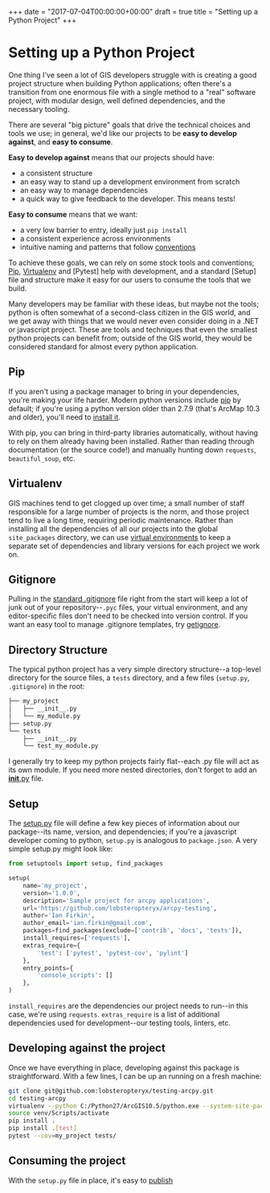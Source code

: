 +++
date = "2017-07-04T00:00:00+00:00"
draft = true
title = "Setting up a Python Project"
+++

# Setting up a Python Project

One thing I've seen a lot of GIS developers struggle with is creating a good project structure when building Python applications; often there's a transition from one enormous file with a single method to a "real" software project, with modular design, well defined dependencies, and the necessary tooling.

There are several "big picture" goals that drive the technical choices and tools we use; in general, we'd like our projects to be **easy to develop against**, and **easy to consume**.

**Easy to develop against** means that our projects should have:

* a consistent structure
* an easy way to stand up a development environment from scratch
* an easy way to manage dependencies
* a quick way to give feedback to the developer.  This means tests!

**Easy to consume** means that we want:

* a very low barrier to entry, ideally just `pip install`
* a consistent experience across environments
* intuitive naming and patterns that follow [conventions](https://www.python.org/dev/peps/pep-0008/)

To achieve these goals, we can rely on some stock tools and conventions; [Pip](https://pip.pypa.io/en/stable/), [Virtualenv](http://python-guide-pt-br.readthedocs.io/en/latest/dev/virtualenvs/) and [Pytest] help with development, and a standard [Setup] file and structure make it easy for our users to consume the tools that we build.

Many developers may be familiar with these ideas, but maybe not the tools; python is often somewhat of a second-class citizen in the GIS world, and we get away with things that we would never even consider doing in a .NET or javascript project.   These are tools and techniques that even the smallest python projects can benefit from; outside of the GIS world, they would be considered standard for almost every python application. 

## Pip

If you aren't using a package manager to bring in your dependencies, you're making your life harder.  Modern python versions include [pip](https://pip.pypa.io/en/stable/) by default; if you're using a python version older than 2.7.9 (that's ArcMap 10.3 and older), you'll need to [install it](https://pip.pypa.io/en/stable/installing/#installing-with-get-pip-py).

With pip, you can bring in third-party libraries automatically, without having to rely on them already having been installed.  Rather than reading through documentation (or the source code!) and manually hunting down `requests`, `beautiful_soup`, etc.

## Virtualenv

GIS machines tend to get clogged up over time; a small number of staff responsible for a large number of projects is the norm, and those project tend to live a long time, requiring periodic maintenance.  Rather than installing all the dependencies of all our projects into the global `site_packages` directory, we can use [virtual environments](/post/arcpy-virtualenv) to keep a separate set of dependencies and library versions for each project we work on.

## Gitignore

Pulling in the [standard .gitignore](https://github.com/github/gitignore/blob/master/Python.gitignore) file right from the start will keep a lot of junk out of your repository--`.pyc` files, your virtual environment, and any editor-specific files don't need to be checked into version control.  If you want an easy tool to manage .gitignore templates, try [getignore](getignore.md).

## Directory Structure

The typical python project has a very simple directory structure--a top-level directory for the source files, a `tests` directory, and a few files (`setup.py`, `.gitignore`) in the root:


```bash
├── my_project
│   ├── __init__.py
│   └── my_module.py
├── setup.py
└── tests
    ├── __init__.py
    └── test_my_module.py
```

I generally try to keep my python projects fairly flat--each .py file will act as its own module.  If you need more nested directories, don't forget to add an [__init__.py](https://docs.python.org/3/tutorial/modules.html#packages) file.

## Setup

The [setup.py](https://docs.python.org/2/distutils/setupscript.html) file will define a few key pieces of information about our package--its name, version, and dependencies; if you're a javascript developer coming to python, `setup.py` is analogous to `package.json`.  A very simple setup.py might look like:

```python
from setuptools import setup, find_packages

setup(
    name='my_project',
    version='1.0.0',
    description='Sample project for arcpy applications',
    url='https://github.com/lobsteropteryx/arcpy-testing',
    author='Ian Firkin',
    author_email='ian.firkin@gmail.com',
    packages=find_packages(exclude=['contrib', 'docs', 'tests']),
    install_requires=['requests'],
    extras_require={
        'test': ['pytest', 'pytest-cov', 'pylint']
    },
    entry_points={
        'console_scripts': []
    },
)
```

`install_requires` are the dependencies our project needs to run--in this case, we're using `requests`.  `extras_require` is a list of additional dependencies used for development--our testing tools, linters, etc.

## Developing against the project

Once we have everything in place, developing against this package is straightforward.  With a few lines, I can be up an running on a fresh machine:

```bash
git clone git@github.com:lobsteropteryx/testing-arcpy.git
cd testing-arcpy
virtualenv --python C:/Python27/ArcGIS10.5/python.exe --system-site-packages venv
source venv/Scripts/activate
pip install .
pip install .[test]
pytest --cov=my_project tests/
```

## Consuming the project

With the `setup.py` file in place, it's easy to [publish]()
